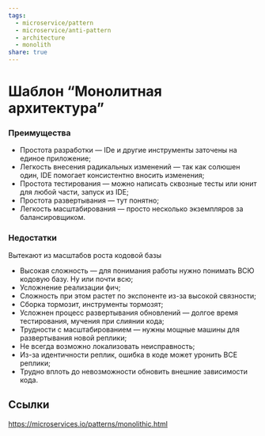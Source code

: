 ```yaml
---
tags: 
  - microservice/pattern
  - microservice/anti-pattern
  - architecture
  - monolith
share: true
---
```

# Шаблон “Монолитная архитектура”
### Преимущества
+ Простота разработки — IDe и другие инструменты заточены на единое приложение;
+ Легкость внесения радикальных изменений — так как солюшен один, IDE помогает консистентно вносить изменения;
+ Простота тестирования — можно написать сквозные тесты или юнит для любой части, запуск из IDE;
+ Простота развертывания — тут понятно;
+ Легкость масштабирования — просто несколько экземпляров за балансировщиком.

### Недостатки
Вытекают из масштабов роста кодовой базы
- Высокая сложность — для понимания работы нужно понимать ВСЮ кодовую базу. Ну или почти всю;
- Усложнение реализации фич;
- Сложность при этом растет по экспоненте из-за высокой связности;
- Сборка тормозит, инструменты тормозят;
- Усложнен процесс развертывания обновлений — долгое время тестирования, мучения при слиянии кода;
- Трудности с масштабированием — нужны мощные машины для развертывания новой реплики;
- Не всегда возможно локализовать неисправность;
- Из-за идентичности реплик, ошибка в коде может уронить ВСЕ реплики;
- Трудно вплоть до невозможности обновить внешние зависимости кода.
 
## Ссылки
https://microservices.io/patterns/monolithic.html
